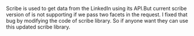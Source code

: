Scribe is used to get data from the LinkedIn using its API.But current scribe version of is not supporting if we pass two facets in the request. I fixed that bug by modifying the code of scribe library. So if anyone want they can use this updated scribe library.